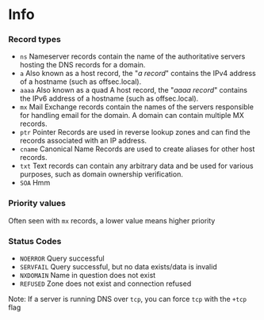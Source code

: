 # Info

### Record types

- `ns` Nameserver records contain the name of the authoritative servers hosting the DNS records for a domain.
- `a` Also known as a host record, the "_a record_" contains the IPv4 address of a hostname (such as offsec.local).
- `aaaa` Also known as a quad A host record, the "_aaaa record_" contains the IPv6 address of a hostname (such as offsec.local).
- `mx` Mail Exchange records contain the names of the servers responsible for handling email for the domain. A domain can contain multiple MX records.
- `ptr` Pointer Records are used in reverse lookup zones and can find the records associated with an IP address.
- `cname` Canonical Name Records are used to create aliases for other host records.
- `txt` Text records can contain any arbitrary data and be used for various purposes, such as domain ownership verification.
- `SOA` Hmm

### Priority values

Often seen with `mx` records, a lower value means higher priority

### Status Codes

- `NOERROR` Query successful
- `SERVFAIL` Query successful, but no data exists/data is invalid
- `NXDOMAIN` Name in question does not exist
- `REFUSED` Zone does not exist and connection refused

Note: If a server is running DNS over `tcp`, you can force `tcp` with the `+tcp` flag
